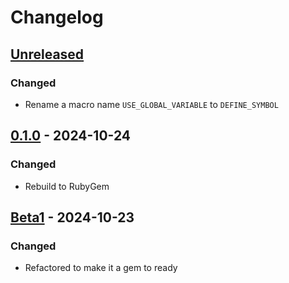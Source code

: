 # Changelog

## [Unreleased]

### Changed
- Rename a macro name `USE_GLOBAL_VARIABLE` to `DEFINE_SYMBOL`

## [0.1.0] - 2024-10-24

### Changed
- Rebuild to RubyGem

## [Beta1] - 2024-10-23

### Changed
- Refactored to make it a gem to ready

[unreleased]: https://github.com/olivierlacan/keep-a-changelog/compare/0.1.0...HEAD
[0.1.0]: https://github.com/tribusonz-2/rb_fft/releases/tag/0.1.0
[Beta1]: https://github.com/tribusonz-2/rb_fft/releases/tag/beta1
